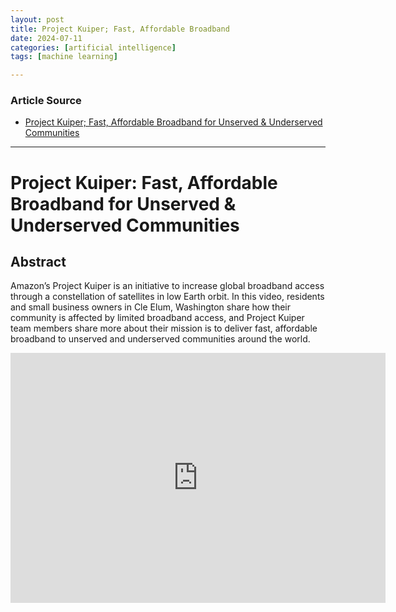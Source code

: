 ```yaml
---
layout: post
title: Project Kuiper; Fast, Affordable Broadband 
date: 2024-07-11
categories: [artificial intelligence]
tags: [machine learning]

---
```


### Article Source


* [Project Kuiper; Fast, Affordable Broadband for Unserved & Underserved Communities](https://www.youtube.com/watch?v=IIos1LjCgCc)

---


# Project Kuiper: Fast, Affordable Broadband for Unserved & Underserved Communities

## Abstract

Amazon’s Project Kuiper is an initiative to increase global broadband access through a constellation of satellites in low Earth orbit. In this video, residents and small business owners in Cle Elum, Washington share how their community is affected by limited broadband access, and Project Kuiper team members share more about their mission is to deliver fast, affordable broadband to unserved and underserved communities around the world.


<iframe width="600" height="400" src="https://www.youtube.com/embed/IIos1LjCgCc?si=QxITiqeyIIN-p6tl" title="YouTube video player" frameborder="0" allow="accelerometer; autoplay; clipboard-write; encrypted-media; gyroscope; picture-in-picture; web-share" referrerpolicy="strict-origin-when-cross-origin" allowfullscreen></iframe>
